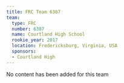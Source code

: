 ```yaml
---
title: FRC Team 6307
team:
  type: FRC
  number: 6307
  name: Courtland High School
  rookie_year: 2017
  location: Fredericksburg, Virginia, USA
  sponsors:
  - Courtland High
---
```


No content has been added for this team